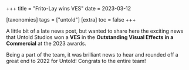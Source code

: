 +++
title = "Frito-Lay wins VES"
date = 2023-03-12

[taxonomies]
  tags = ["untold"]
[extra]
  toc = false
+++

A little bit of a late news post, but wanted to share here the exciting news that Untold Studios won a **VES** in the **Outstanding Visual Effects in a Commercial** at the 2023 awards. 
<!-- more -->
Being a part of the team, it was brilliant news to hear and rounded off a great end to 2022 for Untold! Congrats to the entire team!
